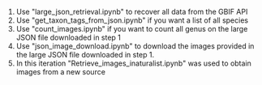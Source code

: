 1. Use "large_json_retrieval.ipynb" to recover all data from the GBIF API
2. Use "get_taxon_tags_from_json.ipynb" if you want a list of all species
3. Use "count_images.ipynb" if you want to count all genus on the large JSON file downloaded in step 1
4. Use "json_image_download.ipynb" to download the images provided in the large JSON file downloaded in step 1.
5. In this iteration "Retrieve_images_inaturalist.ipynb" was used to obtain images from a new source